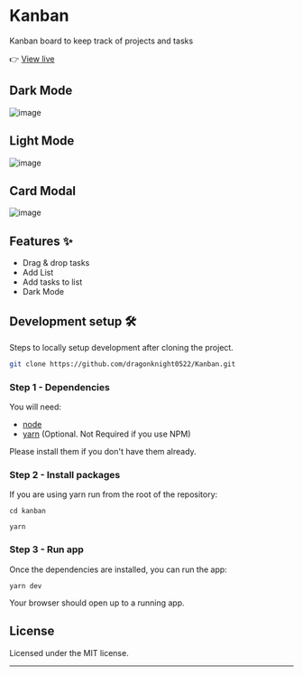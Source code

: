 # Kanban

Kanban board to keep track of projects and tasks

👉 [View live](https://kanban-smoky-chi.vercel.app/)

## Dark Mode

![image](https://user-images.githubusercontent.com/85615075/216763229-716f7d20-0c97-40da-9977-aeb09a0fa283.png)

## Light Mode

![image](https://user-images.githubusercontent.com/85615075/216763268-c9d972f3-e80b-4acd-99a4-e298f4b4f606.png)

## Card Modal

![image](https://user-images.githubusercontent.com/85615075/216763287-f87e66a2-8f8a-4d54-8005-cd7208f3cdf4.png)

## Features ✨

- Drag & drop tasks
- Add List
- Add tasks to list
- Dark Mode

## Development setup 🛠

Steps to locally setup development after cloning the project.

```sh
git clone https://github.com/dragonknight0522/Kanban.git
```

### Step 1 - Dependencies

You will need:

- [node](https://nodejs.org/)
- [yarn](https://yarnpkg.com/en/docs/install) (Optional. Not Required if you use NPM)

Please install them if you don't have them already.

### Step 2 - Install packages

If you are using yarn run from the root of the repository:

```shell
cd kanban
```

```shell
yarn
```

### Step 3 - Run app

Once the dependencies are installed, you can run the app:

```shell
yarn dev
```

Your browser should open up to a running app.

## License

Licensed under the MIT license.

---
